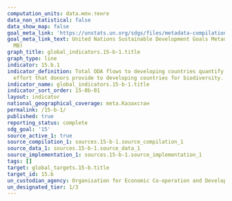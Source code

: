 ```yaml
---
computation_units: data.млн.тенге
data_non_statistical: false
data_show_map: false
goal_meta_link: 'https://unstats.un.org/sdgs/files/metadata-compilation/Metadata-Goal-15.pdf '
goal_meta_link_text: United Nations Sustainable Development Goals Metadata (PDF 4.0
  MB)
graph_title: global_indicators.15-b-1.title
graph_type: line
indicator: 15.b.1
indicator_definition: Total ODA flows to developing countries quantify the public
  effort that donors provide to developing countries for biodiversity.
indicator_name: global_indicators.15-b-1.title
indicator_sort_order: 15-0b-01
layout: indicator
national_geographical_coverage: meta.Казахстан
permalink: /15-b-1/
published: true
reporting_status: complete
sdg_goal: '15'
source_active_1: true
source_compilation_1: sources.15-b-1.source_compilation_1
source_data_1: sources.15-b-1.source_data_1
source_implementation_1: sources.15-b-1.source_implementation_1
tags: []
target: global_targets.15-b.title
target_id: 15.b
un_custodian_agency: Organisation for Economic Co-operation and Development (OECD)
un_designated_tier: 1/3
---
```


